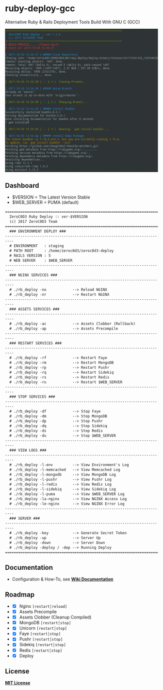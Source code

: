 # ruby-deploy-gcc
Alternative Ruby & Rails Deployment Tools Build With GNU C (GCC)

![Deploy Process](https://github.com/zeroc0d3/ruby-deploy-gcc/blob/master/snapshot/deploy_process1.png)

## Dashboard
* $VERSION = The Latest Version Stable
* $WEB_SERVER = PUMA (default)

```
==========================================================================
  ZeroC0D3 Ruby Deploy :: ver-$VERSION                                          
  (c) 2017 ZeroC0D3 Team                                                  
==========================================================================
  ### ENVIRONMENT DEPLOY ###                                              
--------------------------------------------------------------------------
  # ENVIRONMENT   : staging                                         
  # PATH ROOT     : /home/zeroc0d3/zeroc0d3-deploy                                         
  # RAILS VERSION : 5  
  # WEB SERVER    : $WEB_SERVER                                       
--------------------------------------------------------------------------
  ### NGINX SERVICES ###                                                  
--------------------------------------------------------------------------
  # ./rb_deploy -no            --> Reload NGINX                           
  # ./rb_deploy -nr            --> Restart NGINX                          
--------------------------------------------------------------------------
  ### ASSETS SERVICES ###                                                 
--------------------------------------------------------------------------
  # ./rb_deploy -ac            --> Assets Clobber (Rollback)              
  # ./rb_deploy -ap            --> Assets Precompile                      
--------------------------------------------------------------------------
  ### RESTART SERVICES ###                                                
--------------------------------------------------------------------------
  # ./rb_deploy -rf            --> Restart Faye                           
  # ./rb_deploy -rm            --> Restart MongoDB                        
  # ./rb_deploy -rp            --> Restart Pushr                          
  # ./rb_deploy -rq            --> Restart Sidekiq                        
  # ./rb_deploy -rs            --> Restart Redis                          
  # ./rb_deploy -ru            --> Restart $WEB_SERVER                        
--------------------------------------------------------------------------
  ### STOP SERVICES ###                                                   
--------------------------------------------------------------------------
  # ./rb_deploy -df            --> Stop Faye                              
  # ./rb_deploy -dm            --> Stop MongoDB                              
  # ./rb_deploy -dp            --> Stop Pushr                             
  # ./rb_deploy -dq            --> Stop Sidekiq                           
  # ./rb_deploy -ds            --> Stop Redis                             
  # ./rb_deploy -du            --> Stop $WEB_SERVER                           
--------------------------------------------------------------------------
  ### VIEW LOGS ###                                                       
--------------------------------------------------------------------------
  # ./rb_deploy -l-env         --> View Environment's Log                   
  # ./rb_deploy -l-memcached   --> View Memcached Log                     
  # ./rb_deploy -l-mongodb     --> View MongoDB Log                       
  # ./rb_deploy -l-pushr       --> View Pushr Log                         
  # ./rb_deploy -l-redis       --> View Redis Log                         
  # ./rb_deploy -l-sidekiq     --> View Sidekiq Log                       
  # ./rb_deploy -l-puma        --> View $WEB_SERVER Log                       
  # ./rb_deploy -la-nginx      --> View NGINX Access Log                  
  # ./rb_deploy -le-nginx      --> View NGINX Error Log                   
--------------------------------------------------------------------------
  ### SERVER ###                                                          
--------------------------------------------------------------------------
  # ./rb_deploy -key           --> Generate Secret Token                  
  # ./rb_deploy -up            --> Server Up                              
  # ./rb_deploy -down          --> Server Down                            
  # ./rb_deploy -deploy / -dep --> Running Deploy                         
==========================================================================
```

## Documentation
* Configuration & How-To, see
[**Wiki Documentation**](https://github.com/zeroc0d3/ruby-deploy-gcc/wiki)

## Roadmap
* - [X] Nginx `[restart│reload]`
* - [X] Assets Precompile
* - [X] Assets Clobber (Cleanup Compiled)
* - [X] MongoDB `[restart│stop]`
* - [X] Unicorn `[restart│stop]`
* - [X] Faye `[restart│stop]`
* - [X] Pushr `[restart│stop]`
* - [X] Sidekiq `[restart│stop]`
* - [X] Redis `[restart│stop]`
* - [X] Deploy

## License
[**MIT License**](https://github.com/zeroc0d3/ruby-deploy-gcc/blob/master/LICENSE)
